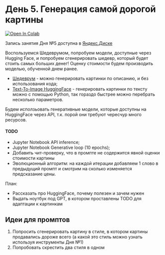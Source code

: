 # День 5. Генерация самой дорогой картины
[![Open In Colab](https://colab.research.google.com/assets/colab-badge.svg)](https://colab.research.google.com/drive/1c7KRORr4v8EREWy09xIxp_x8Cth7TjnS?usp=sharing)

Запись занятия Дня №5 доступна в [Яндекс.Диске](https://disk.yandex.ru/d/jdzIgPvWkKRw7w)

Воспользуемся Шедеврумом, попробуем модели, доступные через Hugging Face, и попробуем сгенерировать шедевр, который будет стоить самых больших денег! Оценку стоимости будем производить моделью, обученной днем ранее.
* [Шедеврум](https://shedevrum.ai/) - можно генерировать картинки по описанию, и без использования кода;
* [Text-To-Image HuggingFace](https://huggingface.co/models?pipeline_tag=text-to-image&sort=trending) - генерировать картинки по тексту можно с помощью Python, так гораздо быстрее можно перебрать несколько параметров.

Будем исползьовать генеративные модели, которые доступны на HuggingFace через API, т.к. порой они требуют чересчур много ресурсов.

#### TODO
* Jupyter Notebook API inference;
* Jupyter Notebook Generative loop (10 epochs);
* Добавить чит-проверку, что в промпте не содержится явной оценки стоимости картины
* Эволюционный алгоритм: на каждой итерации добавляем 1 слово в предыдущий промпт и смотрим на сколько изменяется предсказание цены.

План:
* Рассказать про HuggingFace, почему полезен и зачем нужен
* Выдать ноутбук под GPT, в котором проставлены TODO для адаптации к картинкам

## Идеи для промптов
1. Попросить сгенерировать картину в стиле, в котором картины продавались дороже всего (а какой это стиль можно узнать используя инструменты Дня №1)
2. Попробовать скрестить два стиля в одном